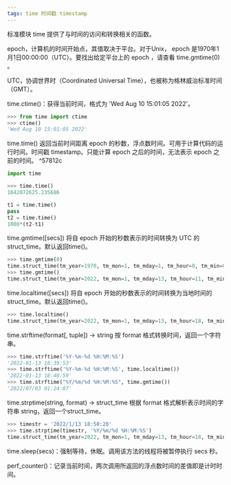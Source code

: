 ```yaml
---
tags: time 时间戳 timestamp
---
```


标准模块 time 提供了与时间的访问和转换相关的函数。

epoch，计算机的时间开始点，其值取决于平台。对于Unix， epoch 是1970年1月1日00:00:00（UTC）。要找出给定平台上的 epoch ，请查看 time.gmtime(0) 。

UTC，协调世界时（Coordinated Universal Time），也被称为格林威治标准时间（GMT）。

time.ctime()：获得当前时间，格式为 'Wed Aug 10 15:01:05 2022'。
```PYTHON
>>> from time import ctime
>>> ctime()
'Wed Aug 10 15:01:05 2022'
```

time.time()
返回当前时间距离 epoch 的秒数，浮点数时间。可用于计算代码的运行时间。时间戳 timestamp。只能计算 epoch 之后的时间，无法表示 epoch 之前的时间。 ^57812c
```Python
import time

>>> time.time()
1642072625.235686

t1 = time.time()
pass
t2 = time.time()
1000*(t2-t1)
```

time.gmtime(\[secs\])
将自 epoch 开始的秒数表示的时间转换为 UTC 的 struct_time。默认返回time()。
```Python
>>> time.gmtime(0)
time.struct_time(tm_year=1970, tm_mon=1, tm_mday=1, tm_hour=0, tm_min=0, tm_sec=0, tm_wday=3, tm_yday=1, tm_isdst=0)
>>> time.gmtime()
time.struct_time(tm_year=2022, tm_mon=1, tm_mday=13, tm_hour=11, tm_min=9, tm_sec=19, tm_wday=3, tm_yday=13, tm_isdst=0)
```

time.localtime(\[secs\])
将自 epoch 开始的秒数表示的时间转换为当地时间的struct_time。默认返回time()。
```Python
>>> time.localtime()
time.struct_time(tm_year=2022, tm_mon=1, tm_mday=13, tm_hour=18, tm_min=58, tm_sec=50, tm_wday=3, tm_yday=13, tm_isdst=0)
```

time.strftime(format\[, tuple\]) -> string
按 format 格式转换时间，返回一个字符串。
```Python
>>> time.strftime('%Y-%m-%d %H:%M:%S')
'2022-01-13 18:39:53'
>>> time.strftime('%Y-%m-%d %H:%M:%S', time.localtime())
'2022-01-13 18:40:59'
>>> time.strftime("%Y/%m/%d %H:%M:%S", time.gmtime())
'2022/07/03 01:24:07'
```

time.strptime(string, format) -> struct_time
根据 format 格式解析表示时间的字符串 string，返回一个struct_time。
```Python
>>> timestr = '2022/1/13 18:50:20'
>>> time.strptime(timestr, '%Y/%m/%d %H:%M:%S')
time.struct_time(tm_year=2022, tm_mon=1, tm_mday=13, tm_hour=18, tm_min=50, tm_sec=20, tm_wday=3, tm_yday=13, tm_isdst=-1)
```

time.sleep(secs)：强制等待，休眠。调用该方法的线程将被暂停执行 secs 秒。

perf_counter()：记录当前时间，两次调用所返回的浮点数时间的差值即是计时时间。